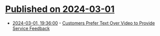 # [Published on 2024-03-01](index.md)

* [2024-03-01, 19:36:00](https://soylentnews.org/article.pl?sid=24/02/29/1947237&from=rss) - [Customers Prefer Text Over Video to Provide Service Feedback](https://soylentnews.org/article.pl?sid=24/02/29/1947237&from=rss)
